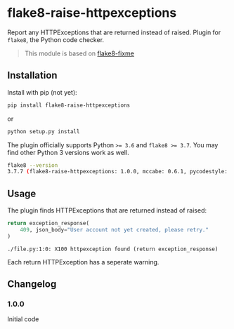 # flake8-raise-httpexceptions

Report any HTTPExceptions that are returned instead of raised. Plugin for
`flake8`, the Python code checker.


> This module is based on [flake8-fixme](https://github.com/tommilligan/flake8-fixme)

## Installation

Install with pip (not yet):

```bash
pip install flake8-raise-httpexceptions
```
or

```bash
python setup.py install
```

The plugin officially supports Python `>= 3.6` and `flake8 >= 3.7`.
You may find other Python 3 versions work as well.

```bash
flake8 --version
3.7.7 (flake8-raise-httpexceptions: 1.0.0, mccabe: 0.6.1, pycodestyle: 2.5.0, pyflakes: 2.1.1)
```

## Usage

The plugin finds HTTPExceptions that are returned instead of raised:

```python
return exception_response(
    409, json_body="User account not yet created, please retry."
)
```

```log
./file.py:1:0: X100 httpexception found (return exception_response)
```

Each return HTTPException has a seperate warning.

## Changelog

### 1.0.0

Initial code
